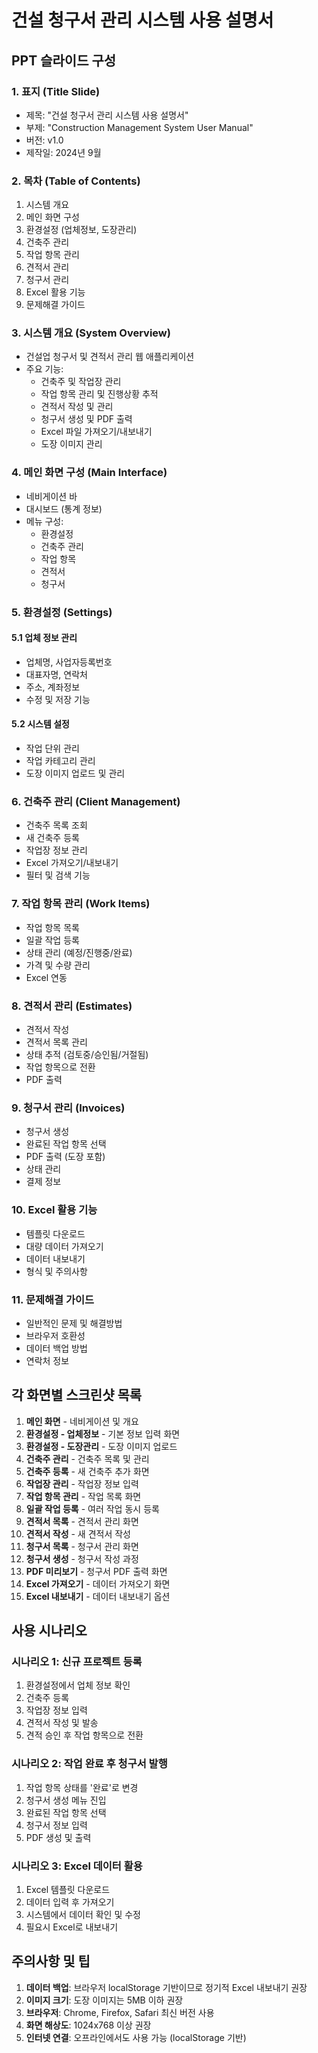 # 건설 청구서 관리 시스템 사용 설명서

## PPT 슬라이드 구성

### 1. 표지 (Title Slide)
- 제목: "건설 청구서 관리 시스템 사용 설명서"
- 부제: "Construction Management System User Manual"
- 버전: v1.0
- 제작일: 2024년 9월

### 2. 목차 (Table of Contents)
1. 시스템 개요
2. 메인 화면 구성
3. 환경설정 (업체정보, 도장관리)
4. 건축주 관리
5. 작업 항목 관리
6. 견적서 관리
7. 청구서 관리
8. Excel 활용 기능
9. 문제해결 가이드

### 3. 시스템 개요 (System Overview)
- 건설업 청구서 및 견적서 관리 웹 애플리케이션
- 주요 기능:
  - 건축주 및 작업장 관리
  - 작업 항목 관리 및 진행상황 추적
  - 견적서 작성 및 관리
  - 청구서 생성 및 PDF 출력
  - Excel 파일 가져오기/내보내기
  - 도장 이미지 관리

### 4. 메인 화면 구성 (Main Interface)
- 네비게이션 바
- 대시보드 (통계 정보)
- 메뉴 구성:
  - 환경설정
  - 건축주 관리
  - 작업 항목
  - 견적서
  - 청구서

### 5. 환경설정 (Settings)
#### 5.1 업체 정보 관리
- 업체명, 사업자등록번호
- 대표자명, 연락처
- 주소, 계좌정보
- 수정 및 저장 기능

#### 5.2 시스템 설정
- 작업 단위 관리
- 작업 카테고리 관리
- 도장 이미지 업로드 및 관리

### 6. 건축주 관리 (Client Management)
- 건축주 목록 조회
- 새 건축주 등록
- 작업장 정보 관리
- Excel 가져오기/내보내기
- 필터 및 검색 기능

### 7. 작업 항목 관리 (Work Items)
- 작업 항목 목록
- 일괄 작업 등록
- 상태 관리 (예정/진행중/완료)
- 가격 및 수량 관리
- Excel 연동

### 8. 견적서 관리 (Estimates)
- 견적서 작성
- 견적서 목록 관리
- 상태 추적 (검토중/승인됨/거절됨)
- 작업 항목으로 전환
- PDF 출력

### 9. 청구서 관리 (Invoices)
- 청구서 생성
- 완료된 작업 항목 선택
- PDF 출력 (도장 포함)
- 상태 관리
- 결제 정보

### 10. Excel 활용 기능
- 템플릿 다운로드
- 대량 데이터 가져오기
- 데이터 내보내기
- 형식 및 주의사항

### 11. 문제해결 가이드
- 일반적인 문제 및 해결방법
- 브라우저 호환성
- 데이터 백업 방법
- 연락처 정보

## 각 화면별 스크린샷 목록

1. **메인 화면** - 네비게이션 및 개요
2. **환경설정 - 업체정보** - 기본 정보 입력 화면
3. **환경설정 - 도장관리** - 도장 이미지 업로드
4. **건축주 관리** - 건축주 목록 및 관리
5. **건축주 등록** - 새 건축주 추가 화면
6. **작업장 관리** - 작업장 정보 입력
7. **작업 항목 관리** - 작업 목록 화면
8. **일괄 작업 등록** - 여러 작업 동시 등록
9. **견적서 목록** - 견적서 관리 화면
10. **견적서 작성** - 새 견적서 작성
11. **청구서 목록** - 청구서 관리 화면
12. **청구서 생성** - 청구서 작성 과정
13. **PDF 미리보기** - 청구서 PDF 출력 화면
14. **Excel 가져오기** - 데이터 가져오기 화면
15. **Excel 내보내기** - 데이터 내보내기 옵션

## 사용 시나리오

### 시나리오 1: 신규 프로젝트 등록
1. 환경설정에서 업체 정보 확인
2. 건축주 등록
3. 작업장 정보 입력
4. 견적서 작성 및 발송
5. 견적 승인 후 작업 항목으로 전환

### 시나리오 2: 작업 완료 후 청구서 발행
1. 작업 항목 상태를 '완료'로 변경
2. 청구서 생성 메뉴 진입
3. 완료된 작업 항목 선택
4. 청구서 정보 입력
5. PDF 생성 및 출력

### 시나리오 3: Excel 데이터 활용
1. Excel 템플릿 다운로드
2. 데이터 입력 후 가져오기
3. 시스템에서 데이터 확인 및 수정
4. 필요시 Excel로 내보내기

## 주의사항 및 팁

1. **데이터 백업**: 브라우저 localStorage 기반이므로 정기적 Excel 내보내기 권장
2. **이미지 크기**: 도장 이미지는 5MB 이하 권장
3. **브라우저**: Chrome, Firefox, Safari 최신 버전 사용
4. **화면 해상도**: 1024x768 이상 권장
5. **인터넷 연결**: 오프라인에서도 사용 가능 (localStorage 기반)
